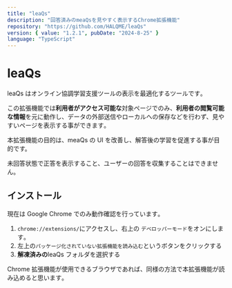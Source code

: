 ```yaml
---
title: "leaQs"
description: "回答済みのmeaQsを見やすく表示するChrome拡張機能"
repository: "https://github.com/HALQME/leaQs"
version: { value: "1.2.1", pubDate: "2024-8-25" }
language: "TypeScript"
---
```


# leaQs

leaQs はオンライン協調学習支援ツールの表示を最適化するツールです｡

この拡張機能では**利用者がアクセス可能な**対象ページでのみ、**利用者の閲覧可能な情報**を元に動作し、データの外部送信やローカルへの保存などを行わず、見やすいページを表示する事ができます｡

本拡張機能の目的は、meaQs の UI を改善し、解答後の学習を促進する事が目的です。

未回答状態で正答を表示すること、ユーザーの回答を収集することはできません。

## インストール

現在は Google Chrome でのみ動作確認を行っています｡

1. `chrome://extensions/`にアクセスし、右上の `デベロッパーモード`をオンにします｡
2. 左上の`パッケージ化されていない拡張機能を読み込む`というボタンをクリックする
3. **解凍済みの**leaQs フォルダを選択する

Chrome 拡張機能が使用できるブラウザであれば、同様の方法で本拡張機能が読み込めると思います｡
